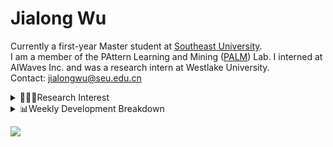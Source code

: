 #  Jialong Wu

Currently a first-year Master student at [Southeast University](https://www.seu.edu.cn/english/).<br>
I am a member of the PAttern Learning and Mining ([PALM](http://palm.seu.edu.cn/home.html)) Lab. I interned at AIWaves Inc. and was a research intern at Westlake University.<br>
Contact: jialongwu@seu.edu.cn
<details><summary>👨🏻‍💻Research Interest</summary>
My current research interests primarily encompass three aspects:

- Exploring the **synergies** between large-scale and small-scale models.
- Investigating the <strong>personalization and interactive</strong> abilities of LLMs.
- Utilizing  <strong>causal inference</strong>  to mitigate bias in conventional NLP tasks.

Recent works:
[Constituency Parsing using LLMs](https://arxiv.org/pdf/2310.19462.pdf), [Agents](https://arxiv.org/pdf/2309.07870.pdf)
</details>

<details><summary>📊Weekly Development Breakdown</summary>

<!--START_SECTION:waka-->

```txt
From: 15 January 2024 - To: 22 January 2024

Total Time: 9 hrs 1 min

Python       3 hrs 17 mins   █████████░░░░░░░░░░░░░░░░   36.41 %
SSH Config   1 hr 44 mins    ████▓░░░░░░░░░░░░░░░░░░░░   19.29 %
Other        1 hr 35 mins    ████▒░░░░░░░░░░░░░░░░░░░░   17.70 %
Bash         1 hr 15 mins    ███▓░░░░░░░░░░░░░░░░░░░░░   14.00 %
TeX          33 mins         █▓░░░░░░░░░░░░░░░░░░░░░░░   06.11 %
```

<!--END_SECTION:waka-->

[![wakatime](https://wakatime.com/badge/user/c6720b29-9431-4a60-bc9d-e1fb2b6bd65f.svg)](https://wakatime.com/@c6720b29-9431-4a60-bc9d-e1fb2b6bd65f)
</details>

![](https://komarev.com/ghpvc/?username=callanwu)
